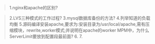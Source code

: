 > 1.nginx和apache的区别?

> 2.LVS三种模式的工作过程?
> 3.mysql数据库备份的方法?
> 4.列举知道的负载均衡
> 5.源码编译安装apache,要求为:安装目录为/usr/local/apache,需有压缩模块，rewrite,worker模式;并说明在apache的worker MPM中，为什么ServerLimit要放到配置段最前面?
> 6.
> 7.
